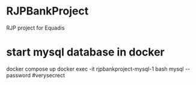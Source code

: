 # RJPBankProject

RJP project for Equadis

# start mysql database in docker

docker compose up
docker exec -it rjpbankproject-mysql-1 bash
mysql --password #verysecrect
